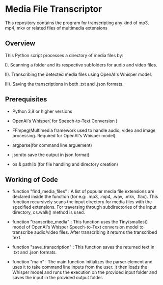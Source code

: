 # Media File Transcriptor
This repository contains the program for transcripting any kind of mp3, mp4, mkv or related files of multimedia extensions

## Overview
This Python script processes a directory of media files by:


I). Scanning a folder and its respective subfolders for audio and video files.

II). Transcribing the detected media files using OpenAI's Whisper model.

III). Saving the transcriptions in both .txt and .json formats.

## Prerequisites

- Python 3.8 or higher versions

- OpenAI's Whisper( for Speech-to-Text Conversion )

- FFmpeg(Multimedia framework used to handle audio, video and image processing. Required for OpenAI's Whisper model)

- argparse(for command line arguement)

- json(to save the output in json format)

- os & pathlib (for file handling and directory creation)

## Working of Code

- function "find_media_files" : A list of popular media file extensions are declared inside the function (for e.g: .mp3, .mp4, .wav, .mkv, .flac).
                                This function recursively scans the input directory for media files with the specified extensions. For traversing
                                through subdirectories of the input directory, os.walk() method is used.

- function "transcribe_media" : This function uses the Tiny(smallest) model of OpenAI's Whisper Speech-to-Text conversion model to transcribe audio/video files.
                                After transcribing it returns the transcribed text.

- function "save_transcription" : This function saves the returned text in .txt and .json formats.

- function "main" : The main function initializes the parser element and uses it to take command line inputs from the user. It then loads the Whisper model and runs the
                    execution on the provided input folder and saves the input in the provided output folder.



